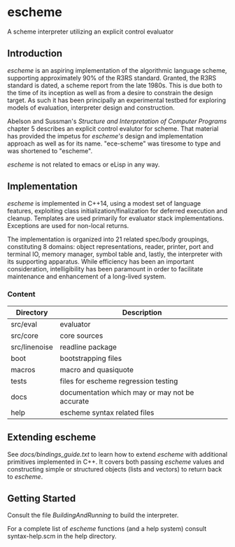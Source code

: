escheme
=======

A scheme interpreter utilizing an explicit control evaluator

## Introduction

_escheme_ is an aspiring implementation of the algorithmic language scheme, 
supporting approximately 90% of the R3RS standard. Granted, the R3RS standard is dated,
a scheme report from the late 1980s.
This is due both to the time of its inception as well as from a desire to
constrain the design target. As such it has been principally an experimental
testbed for exploring models of evaluation, interpreter design and construction.

Abelson and Sussman's _Structure and Interpretation of Computer Programs_
chapter 5 describes an explicit control evalutor for scheme. That material has provided the impetus
for _escheme's_ design and implementation approach as well as for its name. "ece-scheme" was tiresome
to type and was shortened to "escheme".

_escheme_ is not related to emacs or eLisp in any way.

## Implementation 

_escheme_ is implemented in C++14, using a modest set of language features,
exploiting class initialization/finalization for deferred execution 
and cleanup. Templates are used primarily for evaluator stack 
implementations. Exceptions are used for non-local returns. 

The implementation is organized into 21 related spec/body groupings, constituting
8 domains: object representations, reader, printer, port and terminal
IO, memory manager, symbol table and, lastly, the interpreter with its supporting
apparatus. While efficiency has been an important consideration, intelligibility has
been paramount in order to facilitate maintenance and enhancement of a long-lived system.


### Content
  
| Directory        | Description                                        |
| ---------------- | ---------------------------------------------------|
|  src/eval    |    evaluator|
|  src/core    |    core sources|
|  src/linenoise|  readline package|
|  boot      | bootstrapping files |
|  macros   |  macro and quasiquote|
|  tests  |    files for escheme regression testing|
|  docs |      documentation which may or may not be accurate|
|  help |      escheme syntax related files|

## Extending escheme

See _docs/bindings_guide.txt_ to learn how to extend _escheme_ with additional 
primitives implemented in C++. It covers both passing _escheme_ 
values and constructing simple or structured objects (lists and vectors) to
return back to _escheme_.

## Getting Started

Consult the file _BuildingAndRunning_ to build the interpreter.

For a complete list of _escheme_ functions (and a help system) consult syntax-help.scm in the 
help directory.



